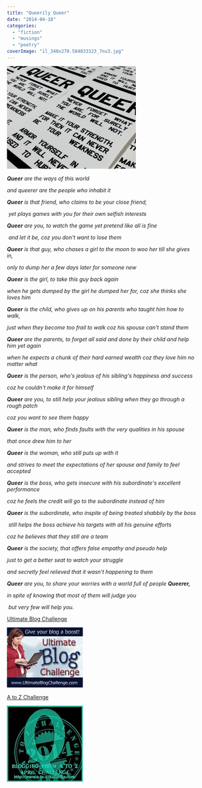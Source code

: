 ```yaml
---
title: "Queerily Queer"
date: "2014-04-18"
categories: 
  - "fiction"
  - "musings"
  - "poetry"
coverImage: "il_340x270.584033323_7nu3.jpg"
---
```


[![](images/il_340x270.584033323_7nu3.jpg)](http://ifsbutsandsetcs.com/wp-content/uploads/2014/04/il_340x270.584033323_7nu3.jpg)

_**Queer** are the ways of this world_ 

_and queerer are the people who inhabit it_

_**Queer** is that friend, who claims to be your close friend,_

 _yet plays games with you for their own selfish interests_

_**Queer** are you, to watch the game yet pretend like all is fine_

 _and let it be, coz you don't want to lose them_

_**Queer** is that guy, who chases a girl to the moon to woo her till she gives in,_ 

_only to dump her a few days later for someone new_

_**Queer** is the girl, to take this guy back again_ 

_when he gets dumped_ _by the girl he dumped her for, coz she thinks she loves him_

_**Queer** is the child, who gives up on his parents who taught him how to walk,_ 

_just when they become too frail to walk coz his spouse can't stand them_

_**Queer** are the parents, to forget all said and done by their child and help him yet again_ 

_when he expects a chunk of their hard earned wealth coz they love him no matter what_

_**Queer** is the person, who's jealous of his sibling's happiness and success_ 

_coz he couldn't make it for himself_

_**Queer** are you, to still help your jealous sibling when they go through a rough patch_ 

_coz you want to see them happy_

_**Queer** is the man, who finds faults with the very qualities in his spouse_ 

_that once drew him to her_

_**Queer** is the woman, who still puts up with it_ 

_and strives to meet the expectations of her spouse and family to feel accepted_

_**Queer** is the boss, who gets insecure with his subordinate's excellent performance_ 

_coz he feels the credit will go to the subordinate instead of him_

_**Queer** is the subordinate, who inspite of being treated shabbily by the boss_

 _still helps the boss achieve his targets with all his genuine efforts_ 

_coz he believes that they still are a team_

_**Queer** is the society, that offers false empathy and pseudo help_ 

_just to get a better seat to watch your struggle_ 

_and secretly feel relieved that it wasn't happening to them_

_**Queer** are you, to share your worries with a world full of people **Queerer,**_ 

_in spite of knowing that most of them will judge you_

 _but very few will help you._

[Ultimate Blog Challenge](http://ultimateblogchallenge.com/)

[![](images/UBC-bannerbox20016.png)](http://ifsbutsandsetcs.com/wp-content/uploads/2014/04/UBC-bannerbox20016.png)

[A to Z Challenge](http://www.a-to-zchallenge.com/)

[![](images/Q.jpg)](http://ifsbutsandsetcs.com/wp-content/uploads/2014/04/Q.jpg)

